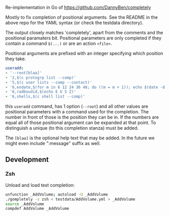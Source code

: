 Re-implementation in Go of https://github.com/DannyBen/completely

Mostly to fix completion of positional arguments. See the README in the above repo for the YAML syntax (or
check the testdata directory).

The output closely matches 'completely', apart from the comments and the positional paramaters bit.
Positional parameters are only completed if they contain a command `$(...)` or are an action
`<file>`.

Positional arguments are prefixed with an integer specifying which position they take.

~~~ yaml
useradd:
- '--root[blaa]'
- '2,$(c protogrp list --comp)'
- '5,$(c user lists --comp --contact)'
- '6,endate,$(for m in 6 12 24 36 48; do ((m = m + 1)); echo $(date -d "$(date +%Y-%m-1) $m month" +%Y-%m-%d); done)'
- '6,radboudid,$(echo E U S Z)'
- '6,shells,$(c shell list --comp)'
~~~

this `useradd` command, has 1 option (`--root`) and all other values are positional parameters with
a command used for the completion. The number in front of those is the position they can be in. If
the numbers are equal all of those positional argument can be expanded at that point. To distinguish
a unique (to this completion stanza) must be added.

The `[blaa]` is the optional help text that may be added. In the future we might even include
":message" suffix as well.

## Development

### Zsh

Unload and load test completion:
~~~ sh
unfunction _AddVolume; autoload -U _AddVolume
./gompletely -s zsh < testdata/AddVolume.yml > _AddVolume
source _AddVolume
compdef AddVolume _AddVolume
~~~
